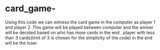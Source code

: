 # card_game-
Using this code we can witness the card game in the computer as player 1 and player 2 .This game will be played between computer and the winner will be decided based on who has more cards in the end . player with less than 3 cards(limit of 3 is chosen for the simplicity of the code) in the end will be the loser  
